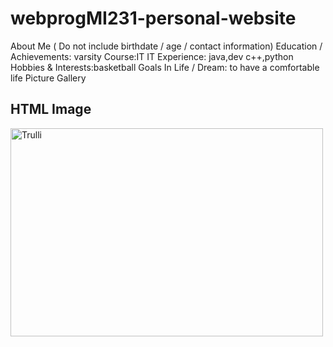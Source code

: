 # webprogMI231-personal-website

About Me
 ( Do not include birthdate / age / contact information)
Education / Achievements: varsity
Course:IT
IT Experience: java,dev c++,python
Hobbies & Interests:basketball
Goals In Life / Dream: to have a comfortable life
Picture Gallery
<!DOCTYPE html>
<html>
<body>
<h2>HTML Image</h2>
<img src="https://www.w3schools.com/html/pic_trulli.jpg" alt="Trulli" width="500" height="333">


</body>
</html>
